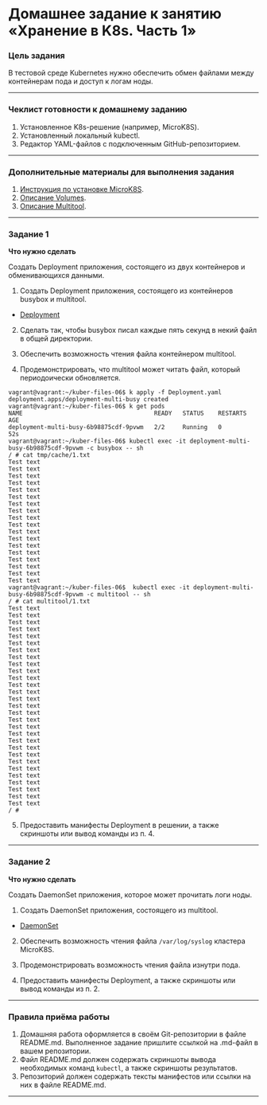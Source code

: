 # Домашнее задание к занятию «Хранение в K8s. Часть 1»

### Цель задания

В тестовой среде Kubernetes нужно обеспечить обмен файлами между контейнерам пода и доступ к логам ноды.

------

### Чеклист готовности к домашнему заданию

1. Установленное K8s-решение (например, MicroK8S).
2. Установленный локальный kubectl.
3. Редактор YAML-файлов с подключенным GitHub-репозиторием.

------

### Дополнительные материалы для выполнения задания

1. [Инструкция по установке MicroK8S](https://microk8s.io/docs/getting-started).
2. [Описание Volumes](https://kubernetes.io/docs/concepts/storage/volumes/).
3. [Описание Multitool](https://github.com/wbitt/Network-MultiTool).

------

### Задание 1 

**Что нужно сделать**

Создать Deployment приложения, состоящего из двух контейнеров и обменивающихся данными.

1. Создать Deployment приложения, состоящего из контейнеров busybox и multitool.

*  [Deployment](https://github.com/Destian1995/kuber-files-06/blob/main/Deployment.yaml)

2. Сделать так, чтобы busybox писал каждые пять секунд в некий файл в общей директории.

3. Обеспечить возможность чтения файла контейнером multitool.
4. Продемонстрировать, что multitool может читать файл, который периодоически обновляется.
```
vagrant@vagrant:~/kuber-files-06$ k apply -f Deployment.yaml
deployment.apps/deployment-multi-busy created
vagrant@vagrant:~/kuber-files-06$ k get pods
NAME                                     READY   STATUS    RESTARTS   AGE
deployment-multi-busy-6b98875cdf-9pvwm   2/2     Running   0          52s
vagrant@vagrant:~/kuber-files-06$ kubectl exec -it deployment-multi-busy-6b98875cdf-9pvwm -c busybox -- sh
/ # cat tmp/cache/1.txt
Test text
Test text
Test text
Test text
Test text
Test text
Test text
Test text
Test text
Test text
Test text
Test text
Test text
Test text
Test text
Test text
Test text
Test text
vagrant@vagrant:~/kuber-files-06$  kubectl exec -it deployment-multi-busy-6b98875cdf-9pvwm -c multitool -- sh
/ # cat multitool/1.txt
Test text
Test text
Test text
Test text
Test text
Test text
Test text
Test text
Test text
Test text
Test text
Test text
Test text
Test text
Test text
Test text
Test text
Test text
Test text
Test text
Test text
Test text
Test text
Test text
Test text
Test text
Test text
Test text
Test text
/ #
```

5. Предоставить манифесты Deployment в решении, а также скриншоты или вывод команды из п. 4.

------

### Задание 2

**Что нужно сделать**

Создать DaemonSet приложения, которое может прочитать логи ноды.

1. Создать DaemonSet приложения, состоящего из multitool.

* [DaemonSet](https://github.com/Destian1995/kuber-files-06/blob/main/DaemonSet.yaml)

2. Обеспечить возможность чтения файла `/var/log/syslog` кластера MicroK8S.
3. Продемонстрировать возможность чтения файла изнутри пода.


4. Предоставить манифесты Deployment, а также скриншоты или вывод команды из п. 2.

------

### Правила приёма работы

1. Домашняя работа оформляется в своём Git-репозитории в файле README.md. Выполненное задание пришлите ссылкой на .md-файл в вашем репозитории.
2. Файл README.md должен содержать скриншоты вывода необходимых команд `kubectl`, а также скриншоты результатов.
3. Репозиторий должен содержать тексты манифестов или ссылки на них в файле README.md.

------
